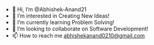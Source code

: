 - 👋 Hi, I’m @Abhishek-Anand21
- 👀 I’m interested in Creating New Ideas!
- 🌱 I’m currently learning Problem Solving!
- 💞️ I’m looking to collaborate on Software Development!
- 📫 How to reach me abhishekanand0210@gmail.com

<!---
Abhishek-Anand21/Abhishek-Anand21 is a ✨ special ✨ repository because its `README.md` (this file) appears on your GitHub profile.
You can click the Preview link to take a look at your changes.
--->
